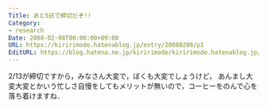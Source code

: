 ```yaml
---
Title: あと5日で締切だぞ!!
Category:
- research
Date: 2008-02-08T00:00:00+09:00
URL: https://kiririmode.hatenablog.jp/entry/20080208/p1
EditURL: https://blog.hatena.ne.jp/kiririmode/kiririmode.hatenablog.jp/atom/entry/8454420450078215527
---
```



2/13が締切ですから，みなさん大変で，ぼくも大変でしょうけど，
あんまし大変大変とかいう忙しさ自慢をしてもメリットが無いので，コーヒーをのんで心を落ち着けますね．
